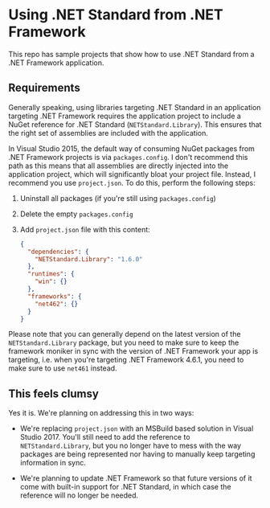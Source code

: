# Using .NET Standard from .NET Framework

This repo has sample projects that show how to use .NET Standard from a .NET
Framework application.

## Requirements

Generally speaking, using libraries targeting .NET Standard in an application
targeting .NET Framework requires the application project to include a NuGet
reference for .NET Standard (`NETStandard.Library`). This ensures that the right
set of assemblies are included with the application.

In Visual Studio 2015, the default way of consuming NuGet packages from .NET
Framework projects is via `packages.config`. I don't recommend this path as
this means that all assemblies are directly injected into the application
project, which will significantly bloat your project file. Instead, I recommend
you use `project.json`. To do this, perform the following steps:

1. Uninstall all packages (if you're still using `packages.config`)
2. Delete the empty `packages.config`
3. Add `project.json` file with this content:

   ```json
   {
     "dependencies": {
       "NETStandard.Library": "1.6.0"
     },
     "runtimes": {
       "win": {}
     },
     "frameworks": {
       "net462": {}
     }
   }
   ```

Please note that you can generally depend on the latest version of the
`NETStandard.Library` package, but you need to make sure to keep the framework
moniker in sync with the version of .NET Framework your app is targeting, i.e.
when you're targeting .NET Framework 4.6.1, you need to make sure to use
`net461` instead.

## This feels clumsy

Yes it is. We're planning on addressing this in two ways:

* We're replacing `project.json` with an MSBuild based solution in Visual
  Studio 2017. You'll still need to add the reference to `NETStandard.Library`,
  but you no longer have to mess with the way packages are being represented nor
  having to manually keep targeting information in sync.

* We're planning to update .NET Framework so that future versions of it come
  with built-in support for .NET Standard, in which case the reference will no
  longer be needed.
